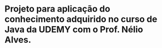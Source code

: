 # Projeto para aplicação do conhecimento adquirido no curso de Java da UDEMY com o Prof. Nélio Alves.

